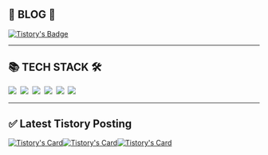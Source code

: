 
<div class='blog' align='left'>
  <h2> 📖 BLOG 📖 </h2>

[![Tistory's Badge](https://github-readme-tistory-card.vercel.app/api/badge?name=준성`s블로그&theme=kakao)](https://dev-wnstjd.tistory.com)

</div>
<hr>
<div class='tech-stack' align='left'>
  <h2> 📚 TECH STACK 🛠 </h2>
  <span stye="">
  <img src="https://img.shields.io/badge/python-3776AB?style=for-the-badge&logo=python&logoColor=white">&nbsp
  <img src="https://img.shields.io/badge/node.js-339933?style=for-the-badge&logo=Node.js&logoColor=white">&nbsp
  <img src="https://img.shields.io/badge/mysql-4479A1?style=for-the-badge&logo=mysql&logoColor=white">&nbsp
  <img src="https://img.shields.io/badge/github-181717?style=for-the-badge&logo=github&logoColor=white">&nbsp
  <img src="https://img.shields.io/badge/javascript-F7DF1E?style=for-the-badge&logo=javascript&logoColor=black">&nbsp
  <img src="https://img.shields.io/badge/amazonaws-232F3E?style=for-the-badge&logo=amazonaws&logoColor=white">&nbsp
  </span>
<hr>

## ✅ Latest Tistory Posting<div class=blog-post text-align='left'>
[![Tistory's Card](https://github-readme-tistory-card.vercel.app/api?name=dev-wnstjd.tistory.com&postId=419&theme=santorini)](https://dev-wnstjd.tistory.com/419)[![Tistory's Card](https://github-readme-tistory-card.vercel.app/api?name=dev-wnstjd.tistory.com&postId=418&theme=santorini)](https://dev-wnstjd.tistory.com/418)[![Tistory's Card](https://github-readme-tistory-card.vercel.app/api?name=dev-wnstjd.tistory.com&postId=417&theme=santorini)](https://dev-wnstjd.tistory.com/417)
</div>
</div>
